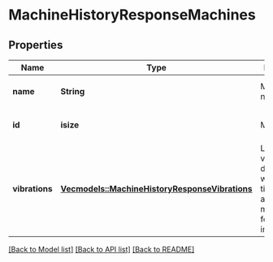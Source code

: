 # MachineHistoryResponseMachines

## Properties
Name | Type | Description | Notes
------------ | ------------- | ------------- | -------------
**name** | **String** | Machine name | [optional] [default to None]
**id** | **isize** | Machine ID | [optional] [default to None]
**vibrations** | [**Vec<models::MachineHistoryResponseVibrations>**](MachineHistoryResponse_vibrations.md) | List of vibration datapoints, with timestamp and vibration measurement for x/y/z axis in mm/s | [optional] [default to None]

[[Back to Model list]](../README.md#documentation-for-models) [[Back to API list]](../README.md#documentation-for-api-endpoints) [[Back to README]](../README.md)


